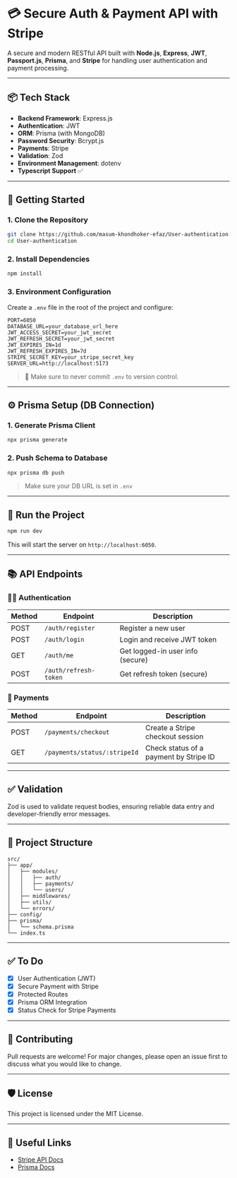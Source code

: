 
# 💳 Secure Auth & Payment API with Stripe

A secure and modern RESTful API built with **Node.js**, **Express**, **JWT**, **Passport.js**, **Prisma**, and **Stripe** for handling user authentication and payment processing.

---

## 📦 Tech Stack

- **Backend Framework**: Express.js
- **Authentication**: JWT
- **ORM**: Prisma (with MongoDB)
- **Password Security**: Bcrypt.js
- **Payments**: Stripe
- **Validation**: Zod
- **Environment Management**: dotenv
- **Typescript Support** ✅

---

## 🚀 Getting Started

### 1. **Clone the Repository**

```bash
git clone https://github.com/masum-khondhoker-efaz/User-authentication.git
cd User-authentication
```

### 2. **Install Dependencies**

```bash
npm install
```

### 3. **Environment Configuration**

Create a `.env` file in the root of the project and configure:

```env
PORT=6050
DATABASE_URL=your_database_url_here
JWT_ACCESS_SECRET=your_jwt_secret
JWT_REFRESH_SECRET=your_jwt_secret
JWT_EXPIRES_IN=1d
JWT_REFRESH_EXPIRES_IN=7d
STRIPE_SECRET_KEY=your_stripe_secret_key
SERVER_URL=http://localhost:5173
```

> 🔐 Make sure to never commit `.env` to version control.

---

## ⚙️ Prisma Setup (DB Connection)

### 1. **Generate Prisma Client**

```bash
npx prisma generate
```

### 2. **Push Schema to Database**

```bash
npx prisma db push
```

> Make sure your DB URL is set in `.env`

---

## 🔧 Run the Project

```bash
npm run dev
```

This will start the server on `http://localhost:6050`.

---

## 📚 API Endpoints

### 🧑‍💼 Authentication

| Method | Endpoint          | Description                      |
|--------|-------------------|----------------------------------|
| POST   | `/auth/register`  | Register a new user              |
| POST   | `/auth/login`     | Login and receive JWT token      |
| GET    | `/auth/me`        | Get logged-in user info (secure) |
| POST    | `/auth/refresh-token` | Get refresh token (secure)  |

### 💸 Payments

| Method | Endpoint                           | Description                          |
|--------|------------------------------------|--------------------------------------|
| POST   | `/payments/checkout` | Create a Stripe checkout session     |
| GET    | `/payments/status/:stripeId`       | Check status of a payment by Stripe ID |

---

## ✅ Validation

Zod is used to validate request bodies, ensuring reliable data entry and developer-friendly error messages.

---

## 📂 Project Structure

```
src/
├── app/
│   ├── modules/
│   │   ├── auth/
│   │   ├── payments/
│   │   └── users/
│   ├── middlewares/
│   ├── utils/
│   └── errors/
├── config/
├── prisma/
│   └── schema.prisma
└── index.ts
```

---

## ✅ To Do

- [x] User Authentication (JWT)
- [x] Secure Payment with Stripe
- [x] Protected Routes
- [x] Prisma ORM Integration
- [x] Status Check for Stripe Payments

---

## 🤝 Contributing

Pull requests are welcome! For major changes, please open an issue first to discuss what you would like to change.

---

## 🛡️ License

This project is licensed under the MIT License.

---

## 🔗 Useful Links

- [Stripe API Docs](https://stripe.com/docs/api)
- [Prisma Docs](https://www.prisma.io/docs)